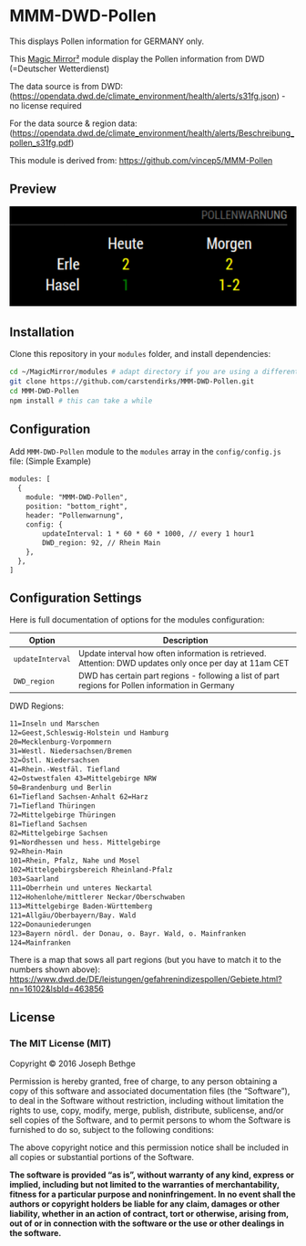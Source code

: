 # MMM-DWD-Pollen

This displays Pollen information for GERMANY only.

This [Magic Mirror²](https://github.com/MichMich/MagicMirror) module display the Pollen information from DWD (=Deutscher Wetterdienst)

The data source is from DWD: (https://opendata.dwd.de/climate_environment/health/alerts/s31fg.json) - no license required

For the data source & region data: (https://opendata.dwd.de/climate_environment/health/alerts/Beschreibung_pollen_s31fg.pdf)

This module is derived from: https://github.com/vincep5/MMM-Pollen

## Preview
![screenshot](screenshot.png)

## Installation
Clone this repository in your `modules` folder, and install dependencies:
```bash
cd ~/MagicMirror/modules # adapt directory if you are using a different one
git clone https://github.com/carstendirks/MMM-DWD-Pollen.git
cd MMM-DWD-Pollen
npm install # this can take a while
```

## Configuration
Add `MMM-DWD-Pollen` module to the `modules` array in the `config/config.js` file: (Simple Example)

```
modules: [
  {
    module: "MMM-DWD-Pollen",
    position: "bottom_right",
    header: "Pollenwarnung",
    config: {
        updateInterval: 1 * 60 * 60 * 1000, // every 1 hour1
        DWD_region: 92, // Rhein Main
    },
  },
]
```

## Configuration Settings
Here is full documentation of options for the modules configuration:

| Option        | Description   |
| ------------- | ------------- |
| `updateInterval` | Update interval how often information is retrieved. Attention: DWD updates only once per day at 11am CET|
| `DWD_region` | DWD has certain part regions - following a list of part regions for Pollen information in Germany |

DWD Regions:
```
11=Inseln und Marschen 
12=Geest,Schleswig-Holstein und Hamburg 
20=Mecklenburg-Vorpommern 
31=Westl. Niedersachsen/Bremen 
32=Östl. Niedersachsen 
41=Rhein.-Westfäl. Tiefland
42=Ostwestfalen 43=Mittelgebirge NRW 
50=Brandenburg und Berlin 
61=Tiefland Sachsen-Anhalt 62=Harz
71=Tiefland Thüringen
72=Mittelgebirge Thüringen
81=Tiefland Sachsen
82=Mittelgebirge Sachsen
91=Nordhessen und hess. Mittelgebirge
92=Rhein-Main
101=Rhein, Pfalz, Nahe und Mosel 
102=Mittelgebirgsbereich Rheinland-Pfalz
103=Saarland
111=Oberrhein und unteres Neckartal 
112=Hohenlohe/mittlerer Neckar/Oberschwaben 
113=Mittelgebirge Baden-Württemberg
121=Allgäu/Oberbayern/Bay. Wald
122=Donauniederungen
123=Bayern nördl. der Donau, o. Bayr. Wald, o. Mainfranken 124=Mainfranken
```

There is a map that sows all part regions (but you have to match it to the numbers shown above): https://www.dwd.de/DE/leistungen/gefahrenindizespollen/Gebiete.html?nn=16102&lsbId=463856


## License

### The MIT License (MIT)

Copyright © 2016 Joseph Bethge

Permission is hereby granted, free of charge, to any person
obtaining a copy of this software and associated documentation
files (the “Software”), to deal in the Software without
restriction, including without limitation the rights to use,
copy, modify, merge, publish, distribute, sublicense, and/or sell
copies of the Software, and to permit persons to whom the
Software is furnished to do so, subject to the following
conditions:

The above copyright notice and this permission notice shall be
included in all copies or substantial portions of the Software.

**The software is provided “as is”, without warranty of any kind, express or implied, including but not limited to the warranties of merchantability, fitness for a particular purpose and noninfringement. In no event shall the authors or copyright holders be liable for any claim, damages or other liability, whether in an action of contract, tort or otherwise, arising from, out of or in connection with the software or the use or other dealings in the software.**
